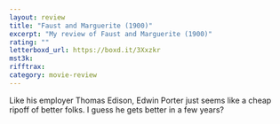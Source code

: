 ```yaml
---
layout: review
title: "Faust and Marguerite (1900)"
excerpt: "My review of Faust and Marguerite (1900)"
rating: ""
letterboxd_url: https://boxd.it/3Xxzkr
mst3k:
rifftrax:
category: movie-review
---
```


Like his employer Thomas Edison, Edwin Porter just seems like a cheap ripoff of better folks. I guess he gets better in a few years?
